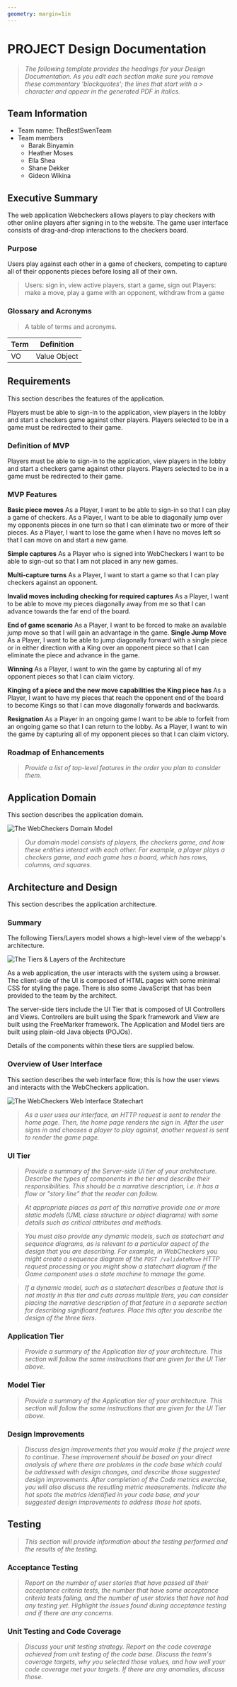 ```yaml
---
geometry: margin=1in
---
```

# PROJECT Design Documentation

> _The following template provides the headings for your Design
> Documentation.  As you edit each section make sure you remove these
> commentary 'blockquotes'; the lines that start with a > character
> and appear in the generated PDF in italics._

## Team Information
* Team name: TheBestSwenTeam
* Team members
  * Barak Binyamin
  * Heather Moses
  * Ella Shea
  * Shane Dekker
  * Gideon Wikina

## Executive Summary

The web application Webcheckers allows players 
to play checkers with other online players after signing in to the website.
The game user interface consists of drag-and-drop interactions to the checkers board.

### Purpose
Users play against each other in a game of checkers, competing to capture all of their
opponents pieces before losing all of their own.
> Users: sign in, view active players, start a game, sign out
> Players: make a move, play a game with an opponent, withdraw from a game

### Glossary and Acronyms
>A table of terms and acronyms.

| Term | Definition |
|------|------------|
| VO | Value Object |


## Requirements

This section describes the features of the application.

Players must be able to sign-in to the application, view players in the lobby and 
start a checkers game against other players. Players selected to be in
a game must be redirected to their game.

### Definition of MVP
Players must be able to sign-in to the application, view players in the lobby and 
start a checkers game against other players. Players selected to be in
a game must be redirected to their game.

### MVP Features


<b>Basic piece moves</b>
As a Player, I want to be able to sign-in so that I can play a game of checkers.
As a Player, I want to be able to diagonally jump over my opponents pieces in one turn so that I can eliminate two or more of their pieces.
As a Player, I want to lose the game when I have no moves left so that I can move on and start a new game.

<b>Simple captures</b>
 As a Player who is signed into WebCheckers I want to be able to sign-out so that I am not placed in any new games.

<b>Multi-capture turns</b>
As a Player, I want to start a game so that I can play checkers against an opponent.

<b>Invalid moves including checking for required captures</b>
As a Player, I want to be able to move my pieces diagonally away from me so that I can advance towards the far end of the board.

<b>End of game scenario</b>
As a Player, I want to be forced to make an available jump move so that I will gain an advantage in the game.
<b>Single Jump Move</b>
As a Player, I want to be able to jump diagonally forward with a single piece or in either direction with a King over an opponent piece so that I can eliminate the piece and advance in the game.

<b>Winning</b>
As a Player, I want to win the game by capturing all of my opponent pieces so that I can claim victory.

<b>Kinging of a piece and the new move capabilities the King piece has</b>
As a Player, I want to have my pieces that reach the opponent end of the board to become Kings so that I can move diagonally forwards and backwards.

<b>Resignation</b>
As a Player in an ongoing game I want to be able to forfeit from an ongoing game so that I can return to the lobby.
As a Player, I want to win the game by capturing all of my opponent pieces so that I can claim victory.  


### Roadmap of Enhancements
> _Provide a list of top-level features in the order you plan to consider them._


## Application Domain

This section describes the application domain.

![The WebCheckers Domain Model](DomainModel.jpg)

> _Our domain model consists of players, the checkers game, and
>how these entities interact with each other. For example, a player
>plays a checkers game, and each game has a board, which has
>rows, columns, and squares._


## Architecture and Design

This section describes the application architecture.

### Summary

The following Tiers/Layers model shows a high-level view of the webapp's architecture.

![The Tiers & Layers of the Architecture](architecture-tiers-and-layers.png)

As a web application, the user interacts with the system using a
browser.  The client-side of the UI is composed of HTML pages with
some minimal CSS for styling the page.  There is also some JavaScript
that has been provided to the team by the architect.

The server-side tiers include the UI Tier that is composed of UI Controllers and Views.
Controllers are built using the Spark framework and View are built using the FreeMarker framework.  The Application and Model tiers are built using plain-old Java objects (POJOs).

Details of the components within these tiers are supplied below.


### Overview of User Interface

This section describes the web interface flow; this is how the user views and interacts
with the WebCheckers application.

![The WebCheckers Web Interface Statechart](StateChart.png)

> _As a user uses our interface, an HTTP request is sent to 
>render the home page. Then, the home page renders the sign in.
>After the user signs in and chooses a player to play against, 
>another request is sent to render the game page._


### UI Tier
> _Provide a summary of the Server-side UI tier of your architecture.
> Describe the types of components in the tier and describe their
> responsibilities.  This should be a narrative description, i.e. it has
> a flow or "story line" that the reader can follow._

> _At appropriate places as part of this narrative provide one or more
> static models (UML class structure or object diagrams) with some
> details such as critical attributes and methods._

> _You must also provide any dynamic models, such as statechart and
> sequence diagrams, as is relevant to a particular aspect of the design
> that you are describing.  For example, in WebCheckers you might create
> a sequence diagram of the `POST /validateMove` HTTP request processing
> or you might show a statechart diagram if the Game component uses a
> state machine to manage the game._

> _If a dynamic model, such as a statechart describes a feature that is
> not mostly in this tier and cuts across multiple tiers, you can
> consider placing the narrative description of that feature in a
> separate section for describing significant features. Place this after
> you describe the design of the three tiers._


### Application Tier
> _Provide a summary of the Application tier of your architecture. This
> section will follow the same instructions that are given for the UI
> Tier above._


### Model Tier
> _Provide a summary of the Application tier of your architecture. This
> section will follow the same instructions that are given for the UI
> Tier above._

### Design Improvements
> _Discuss design improvements that you would make if the project were
> to continue. These improvement should be based on your direct
> analysis of where there are problems in the code base which could be
> addressed with design changes, and describe those suggested design
> improvements. After completion of the Code metrics exercise, you
> will also discuss the resutling metric measurements.  Indicate the
> hot spots the metrics identified in your code base, and your
> suggested design improvements to address those hot spots._

## Testing
> _This section will provide information about the testing performed
> and the results of the testing._

### Acceptance Testing
> _Report on the number of user stories that have passed all their
> acceptance criteria tests, the number that have some acceptance
> criteria tests failing, and the number of user stories that
> have not had any testing yet. Highlight the issues found during
> acceptance testing and if there are any concerns._

### Unit Testing and Code Coverage
> _Discuss your unit testing strategy. Report on the code coverage
> achieved from unit testing of the code base. Discuss the team's
> coverage targets, why you selected those values, and how well your
> code coverage met your targets. If there are any anomalies, discuss
> those._
